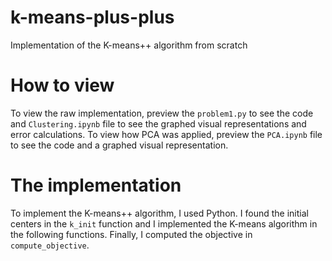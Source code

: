 # k-means-plus-plus
Implementation of the K-means++ algorithm from scratch

# How to view
To view the raw implementation, preview the `problem1.py` to see the code and `Clustering.ipynb` file to see the graphed visual representations and error calculations.
To view how PCA was applied, preview the `PCA.ipynb` file to see the code and a graphed visual representation.

# The implementation
To implement the K-means++ algorithm, I used Python. I found the initial centers in the `k_init` function and I implemented the K-means algorithm in the following functions. Finally, I computed the objective in `compute_objective`.

